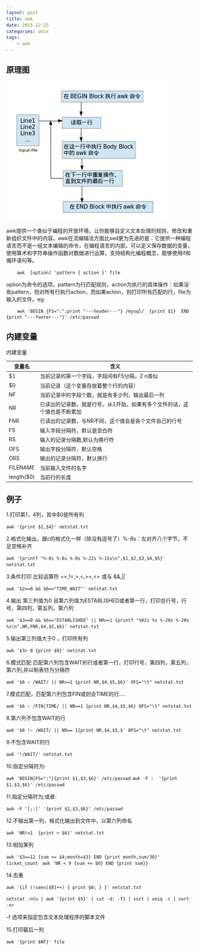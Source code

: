 ```yaml
---
layout: post
title: awk
date: 2015-12-25
categories: unix
tags:
    - awk
---
```


## 原理图

![原理图](/images/unix/awkFlow.jpg)

awk提供一个类似于编程的开放环境，让你能够自定义文本处理的规则，修改和重新组织文件中的内容。awk在流编辑法方面比sed更为先进的是：它提供一种编程语言而不是一组文本编辑的命令，在编程语言的内部，可以定义保存数据的变量，使用算术和字符串操作函数对数据进行运算，支持结构化编程概念，能够使用if和循环语句等。

        awk  [option] 'pattern { action }' file　　

option为命令的选项，pattern为行匹配规则，action为执行的具体操作：如果没有pattern，则对所有行执行action，而如果action，则打印所有匹配的行，file为输入的文件。eg:

        awk 'BEGIN {FS=":";print "---header---"} /mysql/  {print $1}  END {print "---footer---"}' /etc/passwd

## 内建变量

内建变量

|变量名|含义|
|---|---|
|$1|当前记录的第一个字段，字段间有FS分隔，$2~$n类似|
|$0|当前记录（这个变量存放着整个行的内容）|
|NF|当前记录中的字段个数，就是有多少列，输出最后一列|
|NR|已读出的记录数，就是行号，从1开始，如果有多个文件的话，这个值也是不断累加|
|FNR|已读出的记录数，与NR不同，这个值会是各个文件自己的行号|
|FS|输入字段分隔符，默认是空白符|
|RS|输入的记录分隔数,默认为换行符|
|OFS|输出字段分隔符，默认空格|
|ORS|输出的记录分隔符，默认换行|
|FILENAME|当前输入文件的名字|
|length($0)|当前行的长度|

## 例子

1.打印第1，4列，其中$0是所有列　　

`awk '{print $1,$4}' netstat.txt`

2.格式化输出，跟c的格式化一样（除没有逗号了）%-8s：左对齐八个字节，不足空格补齐　　


`awk '{printf "%-8s %-8s %-8s %-22s %-15s\n",$1,$2,$3,$4,$5}' netstat.txt`

3.条件打印 比较运算符  ==,!=,>,<,>=,<= 或与 &&,\|\|　　

`awk '$2==0 && $6=="TIME_WAIT"' netstat.txt`

4.输出 第三列值为0 且第六列值为ESTABLISHED或者第一行，打印总行号，行号，第四列，第五列，第六列

`awk '$3==0 && $6=="ESTABLISHED" || NR==1 {printf "%02s %s %-20s %-20s %s\n",NR,FNR,$4,$5,$6}' netstat.txt`

5.输出第三列值大于0 ，打印所有列

`awk '$3> 0 {print $0}' netstat.txt`

6.模式匹配 匹配第六列包含WAIT的行或者第一行，打印行号，第四列，第五列，第六列,并以制表符为分隔符

`awk '$6 ~ /WAIT/ || NR==1 {print NR,$4,$5,$6}' OFS="\t" netstat.txt`

7.模式匹配，匹配第六列包含FIN或则会TIME的行....

`awk '$6 ~ /FIN|TIME/ || NR==1 {print NR,$4,$5,$6} OFS="\t" netstat.txt`

8.第六列不包含WAIT的行

`awk '$6 !~ /WAIT/ || NR== 1{print NR,$4,$5,$' OFS="\t" netstat.txt`

9.不包含WAIT的行

`awk '!/WAIT/' netstat.txt`

10.指定分隔符为:

`awk 'BEGIN{FS=":"}{print $1,$3,$6}' /etc/passwd`
`awk -F :  '{print $1,$3,$6}' /etc/passwd`

11.指定分隔符为;或者:

`awk -F '[;:]' '{print $1,$3,$6}' /etc/passwd`

12.不输出第一列，格式化输出到文件中，以第六列命名

`awk 'NR!=1  {print > $6}' netstat.txt`

13.相加某列

`awk '$3==12 {sum += $4;month=$3} END {print month,sum/30}' ticket_count `
`awk 'NR < 9 {sum += $0} END {print sum}}`

14.去重

`awk '{if (!seen[$0]++) { print $0; } }' netstat.txt`

`netstat -ntu | awk '{print $5}' | cut -d: -f1 | sort | uniq -c | sort -nr`

-f 选项来指定包含文本处理程序的脚本文件

15.打印最后一列

`awk '{print $NF}' file`
